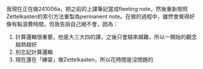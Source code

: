 我現在正在做241006a，把之前的上課筆記當成fleeting note，然後重新按照Zettelkasten的索引方法重製為permanent note。在做的過程中，雖然會覺得好像有點浪費時間，但我告訴自己絕不會，因為：
1. 計算邏輯很重要，他是大三大四的課，之後只會越來越難，所以一開始的觀念越熟越好
2. 別忘記計算邏輯
3. 現在還在「練習」做Zettelkasten，所以花時間是沒問題的